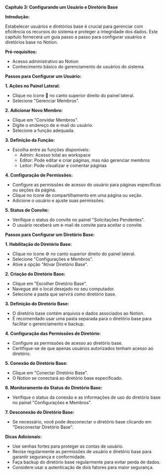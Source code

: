 **Capítulo 3: Configurando um Usuário e Diretório Base**

**Introdução:**

Estabelecer usuários e diretórios base é crucial para gerenciar com eficiência os recursos do sistema e proteger a integridade dos dados. Este capítulo fornecerá um guia passo a passo para configurar usuários e diretórios base no Notion.

**Pré-requisitos:**

- Acesso administrativo ao Notion
- Conhecimento básico do gerenciamento de usuários do sistema

**Passos para Configurar um Usuário:**

**1. Ações no Painel Lateral:**

- Clique no ícone 👤 no canto superior direito do painel lateral.
- Selecione "Gerenciar Membros".

**2. Adicionar Novo Membro:**

- Clique em "Convidar Membros".
- Digite o endereço de e-mail do usuário.
- Selecione a função adequada.

**3. Definição da Função:**

- Escolha entre as funções disponíveis:
  - Admin: Acesso total ao workspace
  - Editor: Pode editar e criar páginas, mas não gerenciar membros
  - Leitor: Pode visualizar e comentar páginas

**4. Configuração de Permissões:**

- Configure as permissões de acesso do usuário para páginas específicas ou seções da página.
- Clique no ícone de compartilhamento em uma página ou seção.
- Adicione o usuário e ajuste suas permissões.

**5. Status de Convite:**

- Verifique o status do convite no painel "Solicitações Pendentes".
- O usuário receberá um e-mail de convite para aceitar o convite.

**Passos para Configurar um Diretório Base:**

**1. Habilitação do Diretório Base:**

- Clique no ícone ⚙️  no canto superior direito do painel lateral.
- Selecione "Configurações e Membros".
- Ative a opção "Ativar Diretório Base".

**2. Criação do Diretório Base:**

- Clique em "Escolher Diretório Base".
- Navegue até o local desejado no seu computador.
- Selecione a pasta que servirá como diretório base.

**3. Definição do Diretório Base:**

- O diretório base contém arquivos e dados associados ao Notion.
- É recomendado usar uma pasta separada para o diretório base para facilitar o gerenciamento e backup.

**4. Configuração das Permissões de Diretório:**

- Configure as permissões de acesso ao diretório base.
- Certifique-se de que apenas usuários autorizados tenham acesso ao diretório.

**5. Conexão do Diretório Base:**

- Clique em "Conectar Diretório Base".
- O Notion se conectará ao diretório base especificado.

**6. Monitoramento do Status do Diretório Base:**

- Verifique o status da conexão e as informações de uso do diretório base no painel "Configurações e Membros".

**7. Desconexão do Diretório Base:**

- Se necessário, você pode desconectar o diretório base clicando em "Desconectar Diretório Base".

**Dicas Adicionais:**

- Use senhas fortes para proteger as contas de usuário.
- Revise regularmente as permissões de usuário e diretório base para garantir segurança e conformidade.
- Faça backup do diretório base regularmente para evitar perda de dados.
- Considere usar a autenticação de dois fatores para maior segurança.
